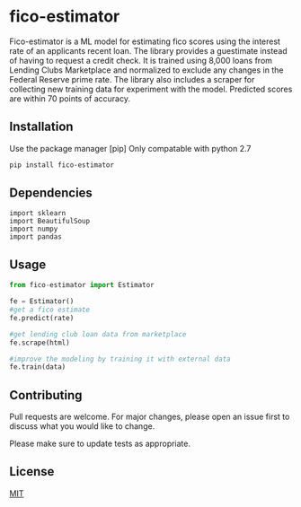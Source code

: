 # fico-estimator

Fico-estimator is a ML model for estimating fico scores using the interest rate of an applicants recent loan. The library provides a guestimate instead of having to request a credit check. It is trained using 8,000 loans from Lending Clubs Marketplace and normalized to exclude any changes in the Federal Reserve prime rate. The library also includes a scraper for collecting new training data for experiment with the model. Predicted scores are within 70 points of accuracy. 
## Installation

Use the package manager [pip] Only compatable with python 2.7
```bash
pip install fico-estimator
```

## Dependencies
```
import sklearn
import BeautifulSoup
import numpy
import pandas
```

## Usage

```python
from fico-estimator import Estimator

fe = Estimator()
#get a fico estimate
fe.predict(rate)

#get lending club loan data from marketplace
fe.scrape(html)

#improve the modeling by training it with external data
fe.train(data)

```

## Contributing
Pull requests are welcome. For major changes, please open an issue first to discuss what you would like to change.

Please make sure to update tests as appropriate.

## License
[MIT](https://choosealicense.com/licenses/mit/)
